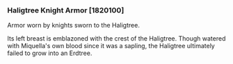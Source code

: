 ### Haligtree Knight Armor [1820100]

Armor worn by knights sworn to the Haligtree.

Its left breast is emblazoned with the crest of the Haligtree. Though watered with Miquella's own blood since it was a sapling, the Haligtree ultimately failed to grow into an Erdtree.